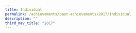 ```yaml
---
title: Individual
permalink: /achievements/past-achievements/2017/individual
description: ""
third_nav_title: "2017"
---
```

